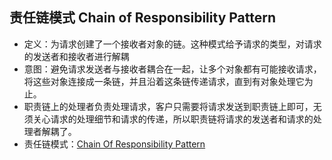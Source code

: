 ## 责任链模式 Chain of Responsibility Pattern
- 定义：为请求创建了一个接收者对象的链。这种模式给予请求的类型，对请求的发送者和接收者进行解耦
- 意图：避免请求发送者与接收者耦合在一起，让多个对象都有可能接收请求，将这些对象连接成一条链，并且沿着这条链传递请求，直到有对象处理它为止。
- 职责链上的处理者负责处理请求，客户只需要将请求发送到职责链上即可，无须关心请求的处理细节和请求的传递，所以职责链将请求的发送者和请求的处理者解耦了。
- 责任链模式：[Chain Of Responsibility Pattern](https://github.com/jack-ningtz/DesignPattern/tree/main/ChainOfResponsibilityDesignPattern/ChainOfResponsibilityDesignPattern.cs "Chain Of Responsibility   Design")
